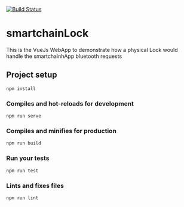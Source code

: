 [![Build Status](https://travis-ci.org/code-smartchain/smartchainLock.svg?branch=master)](https://travis-ci.org/code-smartchain/smartchainLock)

# smartchainLock
This is the VueJs WebApp to demonstrate how a physical Lock would handle the smartchainhApp bluetooth requests

## Project setup
```
npm install
```

### Compiles and hot-reloads for development
```
npm run serve
```

### Compiles and minifies for production
```
npm run build
```

### Run your tests
```
npm run test
```

### Lints and fixes files
```
npm run lint
```

